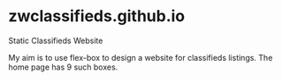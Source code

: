 # zwclassifieds.github.io
Static Classifieds Website

My aim is to use flex-box to design a website for classifieds listings. The home page has 9 such boxes.
